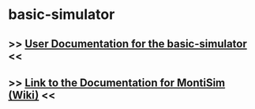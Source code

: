 <!-- (c) https://github.com/MontiCore/monticore -->
# basic-simulator

## >> [User Documentation for the basic-simulator](https://git.rwth-aachen.de/monticore/EmbeddedMontiArc/simulators/simulation/-/wikis/user-docs/The-basic_simulator) <<

## >> [Link to the Documentation for MontiSim (Wiki)](https://git.rwth-aachen.de/monticore/EmbeddedMontiArc/simulators/simulation/-/wikis/home) <<
